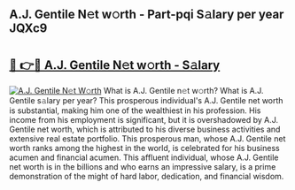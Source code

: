 ## A.J. Gentile N𝚎t w𝚘rth - Part-pqi S𝚊lary per year JQXc9

# <h2><a href="http://gc33y58.nevu.top/?p=A.J.+Gentile">🔗 👉🔴 A.J. Gentile N𝚎t w𝚘rth - S𝚊lary</a></h2>

[![A.J. Gentile N𝚎t W𝚘rth](https://i.imgur.com/Oavwk0R.jpeg)](http://gc33y58.nevu.top/?p=A.J.+Gentile)
What is A.J. Gentile n𝚎t w𝚘rth? What is A.J. Gentile s𝚊lary per year?
This prosperous individual's A.J. Gentile net worth is substantial, making him one of the wealthiest in his profession. His income from his employment is significant, but it is overshadowed by A.J. Gentile net worth, which is attributed to his diverse business activities and extensive real estate portfolio. This prosperous man, whose A.J. Gentile net worth ranks among the highest in the world, is celebrated for his business acumen and financial acumen. This affluent individual, whose A.J. Gentile net worth is in the billions and who earns an impressive salary, is a prime demonstration of the might of hard labor, dedication, and financial wisdom.
